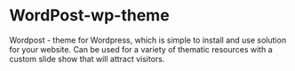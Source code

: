WordPost-wp-theme
=================

Wordpost - theme for Wordpress, which is simple to install and use solution for your website. Can be used for a variety of thematic resources with a custom slide show that will attract visitors.
